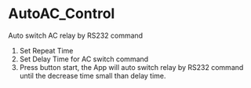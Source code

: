 # AutoAC_Control

Auto switch AC relay by RS232 command
1.	Set Repeat Time
2.	Set Delay Time for AC switch command
3.	Press button start, the App will auto switch relay by RS232 command until the decrease time small than delay time.
